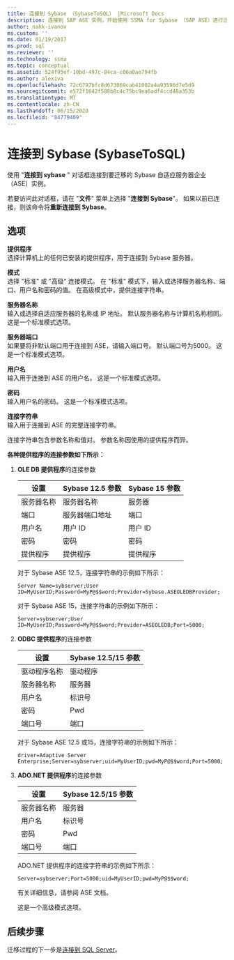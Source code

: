 ```yaml
---
title: 连接到 Sybase （SybaseToSQL） |Microsoft Docs
description: 连接到 SAP ASE 实例，开始使用 SSMA for Sybase （SAP ASE）进行迁移。 使用 "连接到 Sybase" 对话框。
author: nahk-ivanov
ms.custom: ''
ms.date: 01/19/2017
ms.prod: sql
ms.reviewer: ''
ms.technology: ssma
ms.topic: conceptual
ms.assetid: 524f95ef-10bd-497c-84ca-c06a0ae794fb
ms.author: alexiva
ms.openlocfilehash: 72c6797bfc8d673069cab41002a4a93596d7e5d9
ms.sourcegitcommit: e572f1642f588b8c4c75bc9ea6adf4ccd48a353b
ms.translationtype: MT
ms.contentlocale: zh-CN
ms.lasthandoff: 06/15/2020
ms.locfileid: "84779409"
---
```

# <a name="connect-to-sybase-sybasetosql"></a>连接到 Sybase (SybaseToSQL)

使用 "**连接到 sybase** " 对话框连接到要迁移的 Sybase 自适应服务器企业（ASE）实例。

若要访问此对话框，请在 "**文件**" 菜单上选择 "**连接到 Sybase**"。 如果以前已连接，则该命令将**重新连接到 Sybase**。

## <a name="options"></a>选项

**提供程序**  
选择计算机上的任何已安装的提供程序，用于连接到 Sybase 服务器。

**模式**  
选择 "标准" 或 "高级" 连接模式。 在 "标准" 模式下，输入或选择服务器名称、端口、用户名和密码的值。 在高级模式中，提供连接字符串。

**服务器名称**  
输入或选择自适应服务器的名称或 IP 地址。 默认服务器名称与计算机名称相同。 这是一个标准模式选项。

**服务器端口**  
如果要将非默认端口用于连接到 ASE，请输入端口号。 默认端口号为5000。 这是一个标准模式选项。
  
**用户名**  
输入用于连接到 ASE 的用户名。 这是一个标准模式选项。

**密码**  
输入用户名的密码。 这是一个标准模式选项。

**连接字符串**  
输入用于连接到 ASE 的完整连接字符串。

连接字符串包含参数名称和值对。 参数名称因使用的提供程序而异。

**各种提供程序的连接参数如下所示：**

1. **OLE DB 提供程序**的连接参数

   |设置|Sybase 12.5 参数|Sybase 15 参数|
   |-----------|-------------------------|-----------------------|
   |服务器名称|服务器名称|服务器|
   |端口|服务器端口地址|端口|
   |用户名|用户 ID|用户 ID|
   |密码|密码|密码|
   |提供程序|提供程序|提供程序|

   对于 Sybase ASE 12.5，连接字符串的示例如下所示：

   `Server Name=sybserver;User ID=MyUserID;Password=MyP@$$word;Provider=Sybase.ASEOLEDBProvider;`

   对于 Sybase ASE 15，连接字符串的示例如下所示：

   `Server=sybserver;User ID=MyUserID;Password=MyP@$$word;Provider=ASEOLEDB;Port=5000;`

2. **ODBC 提供程序**的连接参数

   |设置|Sybase 12.5/15 参数|
   |-----------|-----------------------------|
   |驱动程序名称|驱动程序|
   |服务器名称|服务器|
   |用户名|标识号|
   |密码|Pwd|
   |端口号|端口|

   对于 Sybase ASE 12.5 或15，连接字符串的示例如下所示：

   `driver=Adaptive Server Enterprise;Server=sybserver;uid=MyUserID;pwd=MyP@$$word;Port=5000;`

3. **ADO.NET 提供程序**的连接参数

   |设置|Sybase 12.5/15 参数|
   |-----------|-----------------------------|
   |服务器名称|服务器|
   |用户名|标识号|
   |密码|Pwd|
   |端口号|端口|

   ADO.NET 提供程序的连接字符串的示例如下所示：

   `Server=sybserver;Port=5000;uid=MyUserID;pwd=MyP@$$word;`

   有关详细信息，请参阅 ASE 文档。

   这是一个高级模式选项。

## <a name="next-steps"></a>后续步骤

迁移过程的下一步是[连接到 SQL Server](connect-to-sql-server-sybasetosql.md)。
